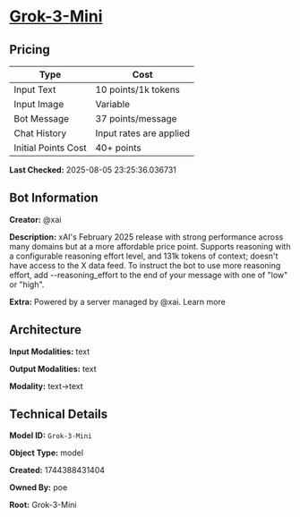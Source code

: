 # [Grok-3-Mini](https://poe.com/Grok-3-Mini)

## Pricing

| Type | Cost |
|------|------|
| Input Text | 10 points/1k tokens |
| Input Image | Variable |
| Bot Message | 37 points/message |
| Chat History | Input rates are applied |
| Initial Points Cost | 40+ points |

**Last Checked:** 2025-08-05 23:25:36.036731


## Bot Information

**Creator:** @xai

**Description:** xAI's February 2025 release with strong performance across many domains but at a more affordable price point. Supports reasoning with a configurable reasoning effort level, and 131k tokens of context; doesn't have access to the X data feed.
To instruct the bot to use more reasoning effort, add --reasoning_effort to the end of your message with one of "low" or "high".

**Extra:** Powered by a server managed by @xai. Learn more


## Architecture

**Input Modalities:** text

**Output Modalities:** text

**Modality:** text->text


## Technical Details

**Model ID:** `Grok-3-Mini`

**Object Type:** model

**Created:** 1744388431404

**Owned By:** poe

**Root:** Grok-3-Mini

